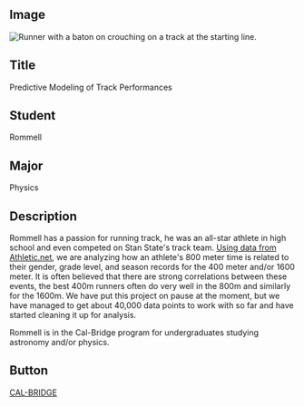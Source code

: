 ## Image

<img src="{{ url_for('static', filename='images/rommell.jpg') }}" alt="Runner with a baton on crouching on a track at the starting line.">

## Title

Predictive Modeling of Track Performances

## Student

Rommell

## Major

Physics

## Description

Rommell has a passion for running track, he was an all-star athlete in high school and even competed on Stan State's track team. [Using data from Athletic.net](athletic.net), we are analyzing how an athlete's 800 meter time is related to their gender, grade level, and season records for the 400 meter and/or 1600 meter. It is often believed that there are strong correlations between these events, the best 400m runners often do very well in the 800m and similarly for the 1600m. We have put this project on pause at the moment, but we have managed to get about 40,000 data points to work with so far and have started cleaning it up for analysis.

Rommell is in the Cal-Bridge program for undergraduates studying astronomy and/or physics.

## Button

<a href="https://www.cpp.edu/calbridge/" class="button">CAL-BRIDGE</a>